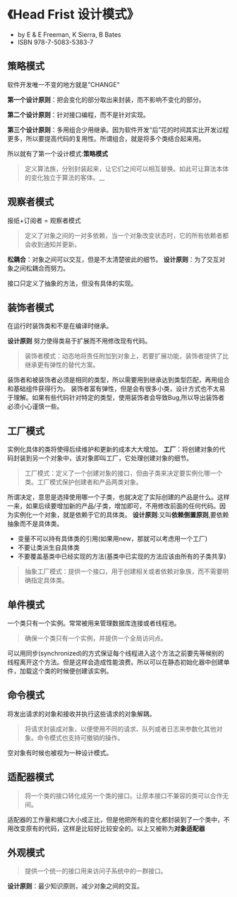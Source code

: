 # 《Head Frist 设计模式》
* by E & E Freeman, K Sierra, B Bates
* ISBN 978-7-5083-5383-7

## 策略模式

软件开发唯一不变的地方就是"CHANGE"

**第一个设计原则**：把会变化的部分取出来封装，而不影响不变化的部分。

**第二个设计原则**：针对接口编程，而不是针对实现。

**第三个设计原则**：多用组合少用继承。因为软件开发“后”花的时间其实比开发过程更多，所以要提高代码的复用性。所谓组合，就是将多个类结合起来用。

所以就有了第一个设计模式:**策略模式**
>定义算法族，分别封装起来，让它们之间可以相互替换。如此可让算法本体的变化独立于算法的客体。__

## 观察者模式

报纸+订阅者 = 观察者模式
>定义了对象之间的一对多依赖，当一个对象改变状态时，它的所有依赖者都会收到通知并更新。

**松耦合**：对象之间可以交互，但是不太清楚彼此的细节。
**设计原则**：为了交互对象之间松耦合而努力。

接口只定义了抽象的方法，但没有具体的实现。

## 装饰者模式
在运行时装饰类和不是在编译时继承。

**设计原则** 努力使得类易于扩展而不用修改现有代码。
>装饰者模式：动态地将责任附加到对象上，若要扩展功能，装饰者提供了比继承更有弹性的替代方案。

装饰者和被装饰者必须是相同的类型，所以需要用到继承达到类型匹配，再用组合和基础组件获得行为。
装饰者富有弹性，但是会有很多小类，设计方式也不太易于理解。如果有些代码针对特定的类型，使用装饰者会导致Bug,所以导出装饰者必须小心谨慎一些。

## 工厂模式

实例化具体的类将使得后续维护和更新的成本大大增加。
**工厂**：将创建对象的代码封装到另一个对象中，该对象即叫工厂，它处理创建对象的细节。
>工厂模式：定义了一个创建对象的接口，但由子类来决定要实例化哪一个类。工厂模式保护创建者和产品两类对象。

所谓决定，意思是选择使用哪一个子类，也就决定了实际创建的产品是什么。这样一来，如果后续要增加新的产品/子类，增加即可，不用修改前面的任何代码。因为实例化一个对象，就是依赖于它的具体类。
**设计原则**:又叫**依赖倒置原则**,要依赖抽象而不是具体类。
* 变量不可以持有具体类的引用(如果用new，那就可以考虑用一个工厂)
* 不要让类派生自具体类
* 不要覆盖基类中已经实现的方法(基类中已实现的方法应该由所有的子类共享)

>抽象工厂模式：提供一个接口，用于创建相关或者依赖对象族，而不需要明确指定具体类。

## 单件模式
一个类只有一个实例。常常被用来管理数据库连接或者线程池。
>确保一个类只有一个实例，并提供一个全局访问点。

可以用同步(synchronized)的方式保证每个线程进入这个方法之前要先等候别的线程离开这个方法。但是这样会造成性能浪费。所以可以在静态初始化器中创建单件，加载这个类的时候便创建该实例。

## 命令模式

将发出请求的对象和接收并执行这些请求的对象解耦。
>将请求封装成对象，以便使用不同的请求、队列或者日志来参数化其他对象。命令模式也支持可撤销的操作。

空对象有时候也被视为一种设计模式。
## 适配器模式
>将一个类的接口转化成另一个类的接口。让原本接口不兼容的类可以合作无间。

适配器的工作量和接口大小成正比，但是他把所有的变化都封装到了一个类中，不用改变原有的代码，这样是比较好比较安全的。以上又被称为**对象适配器**

## 外观模式
>提供一个统一的接口用来访问子系统中的一群接口。

**设计原则**：最少知识原则，减少对象之间的交互。
